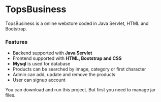 # TopsBusiness

TopsBusiness is a online webstore coded in Java Servlet, HTML and Bootstrap.

### Features 
* Backend supported with **Java Servlet**
* Frontend supported with **HTML, Bootstrap and CSS**
* **Mysql** is used for database
* Products can be searched by image, category or first character
* Admin can add, update and remove the products
* User can signup account

You can download and run this project. But first you need to manage jar files.

